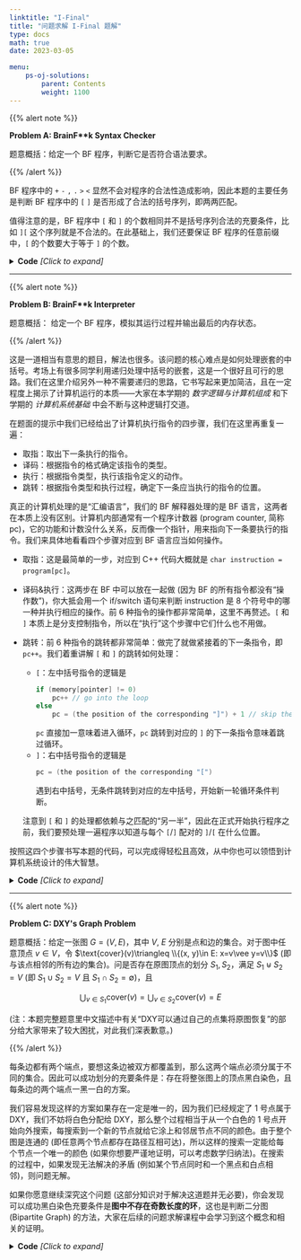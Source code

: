 ```yaml
---
linktitle: "I-Final"
title: "问题求解 I-Final 题解"
type: docs
math: true
date: 2023-03-05

menu:
    ps-oj-solutions:
        parent: Contents
        weight: 1100
---
```


{{% alert note %}}

**Problem A: BrainF\*\*k Syntax Checker**

题意概括：给定一个 BF 程序，判断它是否符合语法要求。

{{% /alert %}}

BF 程序中的 `+` `-` `,` `.` `>` `<` 显然不会对程序的合法性造成影响，因此本题的主要任务是判断 BF 程序中的 `[` `]` 是否形成了合法的括号序列，即两两匹配。

值得注意的是，BF 程序中 `[` 和 `]` 的个数相同并不是括号序列合法的充要条件，比如 `][` 这个序列就是不合法的。在此基础上，我们还要保证 BF 程序的任意前缀中，`[` 的个数要大于等于 `]` 的个数。

<details><summary><b>Code</b> <i>[Click to expand]</i></summary>

```c++
#include <bits/stdc++.h>
using namespace std;
 
char program[1000];
string ValidChar = "+-,.<>[]";
 
int main()
{
    scanf("%s", program);
    int len = strlen(program), LeftRightDelta = 0;
    bool flag = true;
    for (int i = 0; i < len; i++)
    {
        if (ValidChar.find(program[i]) == string::npos) flag = false;
        if (program[i] == '[') LeftRightDelta++;
        if (program[i] == ']') LeftRightDelta--;
        if (LeftRightDelta < 0) flag = false;
    }
    puts((flag && LeftRightDelta == 0) ? "Yes" : "No");
    return 0;
}
```

</details>

---

{{% alert note %}}

**Problem B: BrainF\*\*k Interpreter**

题意概括： 给定一个 BF 程序，模拟其运行过程并输出最后的内存状态。

{{% /alert %}}

这是一道相当有意思的题目，解法也很多。该问题的核心难点是如何处理嵌套的中括号。考场上有很多同学利用递归处理中括号的嵌套，这是一个很好且可行的思路。我们在这里介绍另外一种不需要递归的思路，它书写起来更加简洁，且在一定程度上揭示了计算机运行的本质——大家在本学期的 *数字逻辑与计算机组成* 和下学期的 *计算机系统基础* 中会不断与这种逻辑打交道。

在题面的提示中我们已经给出了计算机执行指令的四步骤，我们在这里再重复一遍：

* 取指：取出下一条执行的指令。
* 译码：根据指令的格式确定该指令的类型。
* 执行：根据指令类型，执行该指令定义的动作。
* 跳转：根据指令类型和执行过程，确定下一条应当执行的指令的位置。
  
真正的计算机处理的是“汇编语言”，我们的 BF 解释器处理的是 BF 语言，这两者在本质上没有区别。计算机内部通常有一个程序计数器 (program counter, 简称 pc)，它的功能和计数没什么关系，反而像一个指针，用来指向下一条要执行的指令。我们来具体地看看四个步骤对应到 BF 语言应当如何操作。

* 取指：这是最简单的一步，对应到 C++ 代码大概就是 `char instruction = program[pc]`。
* 译码&执行：这两步在 BF 中可以放在一起做 (因为 BF 的所有指令都没有“操作数”)，你大抵会用一个 if/switch 语句来判断 instruction 是 8 个符号中的哪一种并执行相应的操作。前 6 种指令的操作都非常简单，这里不再赘述。`[` 和 `]` 本质上是分支控制指令，所以在“执行”这个步骤中它们什么也不用做。
* 跳转：前 6 种指令的跳转都非常简单：做完了就做紧接着的下一条指令，即 `pc++`。我们着重讲解 `[` 和 `]` 的跳转如何处理：
  * `[`：左中括号指令的逻辑是
    ```c++
    if (memory[pointer] != 0)
        pc++ // go into the loop
    else
        pc = (the position of the corresponding "]") + 1 // skip the loop
    ```
    `pc` 直接加一意味着进入循环，`pc` 跳转到对应的 `]` 的下一条指令意味着跳过循环。
  * `]`：右中括号指令的逻辑是
    ```c++
    pc = (the position of the corresponding "[")
    ```
    遇到右中括号，无条件跳转到对应的左中括号，开始新一轮循环条件判断。

  注意到 `[` 和 `]` 的处理都依赖与之匹配的“另一半”，因此在正式开始执行程序之前，我们要预处理一遍程序以知道与每个 `[`/`]` 配对的 `]`/`[` 在什么位置。

按照这四个步骤书写本题的代码，可以完成得轻松且高效，从中你也可以领悟到计算机系统设计的伟大智慧。

<details><summary><b>Code</b> <i>[Click to expand]</i></summary>

注：下面参考程序仅仅实现了一个 BF 解释器，输入格式和输出格式与原题并不相同。

```c++
#include <bits/stdc++.h>
using namespace std;

int memory[1000], pointer;
char program[1000]; int n;

int input_count, input[1000];

int jumpto[1000], stk[1000], stot;

int main ()
{
    scanf("%s", program); n = strlen(program);
    scanf("%d", &input_count);
    for (int i = 1; i <= input_count; i++) scanf("%d", input + i);

    // 预处理每个 [ 和 ] 对应的 ]/[
    stot = 0;
    for (int i = 0; i < n; i++)
    {
        if (program[i] == '[') stk[++stot] = i;
        if (program[i] == ']')
        {
            jumpto[i] = stk[stot];
            jumpto[stk[stot]] = i + 1;
            stot--;
        }
    }

    pointer = 0;
    int pc = 0, input_pt = 0;
    bool printed = false;
    while (pc < n)
    {
        int next_pc = pc + 1;
        switch (program[pc])
        {
            case '+': memory[pointer]++; break;
            case '-': memory[pointer]--; break;
            case '<': pointer--; break;
            case '>': pointer++; break;
            case ',': memory[pointer] = input[++input_pt]; break;
            case '.': printf("%d ", memory[pointer]); printed = true; break;
            case '[':
                if (memory[pointer] == 0)
                    next_pc = jumpto[pc];
                break;
            case ']': next_pc = jumpto[pc]; break;
        }
        pc = next_pc;
    }
    if (printed) puts("");
    for (int i = 0; i < 10; i++)
        printf("%d ", memory[i]);
    puts("");
    return 0;
}
```

</details>


---

{{% alert note %}}

**Problem C: DXY's Graph Problem**

题意概括：给定一张图 $G=(V, E)$，其中 $V$, $E$ 分别是点和边的集合。对于图中任意顶点 $v\in V$，令 $\text{cover}(v)\triangleq \\{(x, y)\in E: x=v\vee y=v\\}$ (即与该点相邻的所有边的集合)。问是否存在原图顶点的划分 $S_1, S_2$，满足 $S_1\uplus S_2=V$ (即 $S_1\cup S_2=V$ 且 $S_1\cap S_2=\emptyset$)，且

$$
\bigcup_{v\in S_1}\text{cover}(v)=\bigcup_{v\in S_2}\text{cover}(v)=E
$$

(注：本题完整题意里中文描述中有关“DXY可以通过自己的点集将原图恢复”的部分给大家带来了较大困扰，对此我们深表歉意。)

{{% /alert %}}

每条边都有两个端点，要想这条边被双方都覆盖到，那么这两个端点必须分属于不同的集合。因此可以成功划分的充要条件是：存在将整张图上的顶点黑白染色，且每条边的两个端点一黑一白的方案。

我们容易发现这样的方案如果存在一定是唯一的，因为我们已经规定了 1 号点属于 DXY，我们不妨将白色分配给 DXY，那么整个过程相当于从一个白色的 1 号点开始向外搜索，每搜索到一个新的节点就给它涂上和邻居节点不同的颜色。由于整个图是连通的 (即任意两个节点都存在路径互相可达)，所以这样的搜索一定能给每个节点一个唯一的颜色 (如果你想要严谨地证明，可以考虑数学归纳法)。在搜索的过程中，如果发现无法解决的矛盾 (例如某个节点同时和一个黑点和白点相邻)，则问题无解。

如果你愿意继续深究这个问题 (这部分知识对于解决这道题并无必要)，你会发现可以成功黑白染色充要条件是**图中不存在奇数长度的环**，这也是判断二分图 (Bipartite Graph) 的方法，大家在后续的问题求解课程中会学习到这个概念和相关的证明。

<details><summary><b>Code</b> <i>[Click to expand]</i></summary>

```c++
#include <bits/stdc++.h>
using namespace std;
 
const int MAXN = 1e5 + 10;
 
int n, m;
vector<int> v[MAXN];
 
int color[MAXN];
bool flag;
 
void dfs(int cur)
{
    for (auto neighbor : v[cur])
        if (color[neighbor] == 0)
        {
            color[neighbor] = 3 - color[cur]; 
            // 两种颜色用 1, 2 表示
            // 3 - color[cur] 则表示“另一种颜色”
            dfs(neighbor);
        }
        else if (color[neighbor] != 3 - color[cur])
            flag = false;
         
}
 
int main ()
{
    scanf("%d%d", &n, &m); int x, y;
    for (int i = 1; i <= m; i++)
    {
        scanf("%d%d", &x, &y);
        v[x].push_back(y); v[y].push_back(x);
    }
     
    color[1] = 1; flag = true;
    dfs(1);
     
    if (flag)
    {
        puts("Yes");
        int cnt1 = 0, cnt2 = 0;
        for (int i = 1; i <= n; i++) if (color[i] == 1) cnt1++; else cnt2++;
        printf("%d %d\n", cnt1, cnt2);
        for (int i = 1; i <= n; i++) if (color[i] == 1) printf("%d ", i);
        puts("");
        for (int i = 1; i <= n; i++) if (color[i] == 2) printf("%d ", i);
        puts("");
    }
    else
        puts("No");
     
    return 0;
     
}
```

</details>